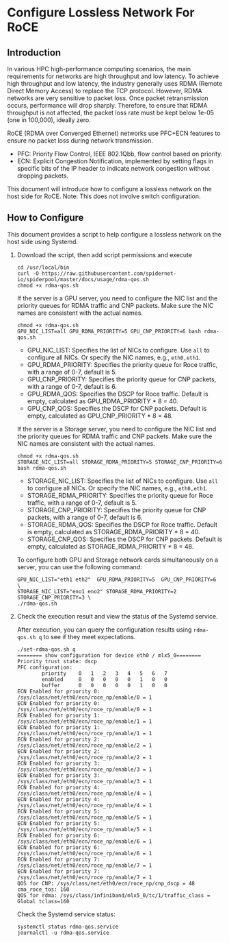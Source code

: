 # Configure Lossless Network For RoCE

## Introduction

In various HPC high-performance computing scenarios, the main requirements for networks are high throughput and low latency. To achieve high throughput and low latency, the industry generally uses RDMA (Remote Direct Memory Access) to replace the TCP protocol. However, RDMA networks are very sensitive to packet loss. Once packet retransmission occurs, performance will drop sharply. Therefore, to ensure that RDMA throughput is not affected, the packet loss rate must be kept below 1e-05 (one in 100,000), ideally zero.

RoCE (RDMA over Converged Ethernet) networks use PFC+ECN features to ensure no packet loss during network transmission.

- PFC: Priority Flow Control, IEEE 802.1Qbb, flow control based on priority.
- ECN: Explicit Congestion Notification, implemented by setting flags in specific bits of the IP header to indicate network congestion without dropping packets.

This document will introduce how to configure a lossless network on the host side for RoCE. Note: This does not involve switch configuration.

## How to Configure

This document provides a script to help configure a lossless network on the host side using Systemd.

1. Download the script, then add script permissions and execute

    ```shell
    cd /usr/local/bin
    curl -O https://raw.githubusercontent.com/spidernet-io/spiderpool/master/docs/usage/rdma-qos.sh
    chmod +x rdma-qos.sh
    ```

    If the server is a GPU server, you need to configure the NIC list and the priority queues for RDMA traffic and CNP packets. Make sure the NIC names are consistent with the actual names.

    ```shell
    chmod +x rdma-qos.sh 
    GPU_NIC_LIST=all GPU_RDMA_PRIORITY=5 GPU_CNP_PRIORITY=6 bash rdma-qos.sh
    ```

    - GPU_NIC_LIST: Specifies the list of NICs to configure. Use `all` to configure all NICs. Or specify the NIC names, e.g., `eth0,eth1`.
    - GPU_RDMA_PRIORITY: Specifies the priority queue for Roce traffic, with a range of 0-7, default is 5.
    - GPU_CNP_PRIORITY: Specifies the priority queue for CNP packets, with a range of 0-7, default is 6.
    - GPU_RDMA_QOS: Specifies the DSCP for Roce traffic. Default is empty, calculated as GPU_RDMA_PRIORITY * 8 = 40.
    - GPU_CNP_QOS: Specifies the DSCP for CNP packets. Default is empty, calculated as GPU_CNP_PRIORITY * 8 = 48.

    If the server is a Storage server, you need to configure the NIC list and the priority queues for RDMA traffic and CNP packets. Make sure the NIC names are consistent with the actual names.

    ```shell
    chmod +x rdma-qos.sh 
    STORAGE_NIC_LIST=all STORAGE_RDMA_PRIORITY=5 STORAGE_CNP_PRIORITY=6 bash rdma-qos.sh
    ```

    - STORAGE_NIC_LIST: Specifies the list of NICs to configure. Use `all` to configure all NICs. Or specify the NIC names, e.g., `eth0,eth1`.
    - STORAGE_RDMA_PRIORITY: Specifies the priority queue for Roce traffic, with a range of 0-7, default is 5.
    - STORAGE_CNP_PRIORITY: Specifies the priority queue for CNP packets, with a range of 0-7, default is 6.
    - STORAGE_RDMA_QOS: Specifies the DSCP for Roce traffic. Default is empty, calculated as STORAGE_RDMA_PRIORITY * 8 = 40.
    - STORAGE_CNP_QOS: Specifies the DSCP for CNP packets. Default is empty, calculated as STORAGE_RDMA_PRIORITY * 8 = 48.

    To configure both GPU and Storage network cards simultaneously on a server, you can use the following command:

    ```shell
    GPU_NIC_LIST="eth1 eth2"  GPU_RDMA_PRIORITY=5  GPU_CNP_PRIORITY=6  \
    STORAGE_NIC_LIST="eno1 eno2" STORAGE_RDMA_PRIORITY=2  STORAGE_CNP_PRIORITY=3 \
    ./rdma-qos.sh  
    ```

2. Check the execution result and view the status of the Systemd service.

    After execution, you can query the configuration results using `rdma-qos.sh q` to see if they meet expectations.

    ```shell
    ./set-rdma-qos.sh q
    ======== show configuration for device eth0 / mlx5_0========
    Priority trust state: dscp
    PFC configuration:
            priority    0   1   2   3   4   5   6   7
            enabled     0   0   0   0   0   1   0   0   
            buffer      0   0   0   0   0   1   0   0   
    ECN Enabled for priority 0: /sys/class/net/eth0/ecn/roce_np/enable/0 = 1
    ECN Enabled for priority 0: /sys/class/net/eth0/ecn/roce_rp/enable/0 = 1
    ECN Enabled for priority 1: /sys/class/net/eth0/ecn/roce_np/enable/1 = 1
    ECN Enabled for priority 1: /sys/class/net/eth0/ecn/roce_rp/enable/1 = 1
    ECN Enabled for priority 2: /sys/class/net/eth0/ecn/roce_np/enable/2 = 1
    ECN Enabled for priority 2: /sys/class/net/eth0/ecn/roce_rp/enable/2 = 1
    ECN Enabled for priority 3: /sys/class/net/eth0/ecn/roce_np/enable/3 = 1
    ECN Enabled for priority 3: /sys/class/net/eth0/ecn/roce_rp/enable/3 = 1
    ECN Enabled for priority 4: /sys/class/net/eth0/ecn/roce_np/enable/4 = 1
    ECN Enabled for priority 4: /sys/class/net/eth0/ecn/roce_rp/enable/4 = 1
    ECN Enabled for priority 5: /sys/class/net/eth0/ecn/roce_np/enable/5 = 1
    ECN Enabled for priority 5: /sys/class/net/eth0/ecn/roce_rp/enable/5 = 1
    ECN Enabled for priority 6: /sys/class/net/eth0/ecn/roce_np/enable/6 = 1
    ECN Enabled for priority 6: /sys/class/net/eth0/ecn/roce_rp/enable/6 = 1
    ECN Enabled for priority 7: /sys/class/net/eth0/ecn/roce_np/enable/7 = 1
    ECN Enabled for priority 7: /sys/class/net/eth0/ecn/roce_rp/enable/7 = 1
    QOS for CNP: /sys/class/net/eth0/ecn/roce_np/cnp_dscp = 48
    cma_roce_tos: 160
    QOS for rdma: /sys/class/infiniband/mlx5_0/tc/1/traffic_class = Global tclass=160
    ```

    Check the Systemd service status:

    ```shell
    systemctl status rdma-qos.service
    journalctl -u rdma-qos.service
    ```
